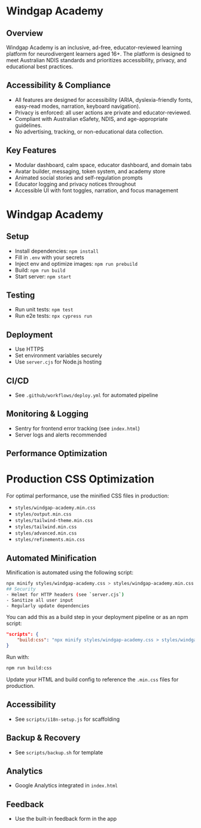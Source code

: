 # Windgap Academy

## Overview

Windgap Academy is an inclusive, ad-free, educator-reviewed learning platform for neurodivergent learners aged 16+. The platform is designed to meet Australian NDIS standards and prioritizes accessibility, privacy, and educational best practices.

## Accessibility & Compliance

- All features are designed for accessibility (ARIA, dyslexia-friendly fonts, easy-read modes, narration, keyboard navigation).
- Privacy is enforced: all user actions are private and educator-reviewed.
- Compliant with Australian eSafety, NDIS, and age-appropriate guidelines.
- No advertising, tracking, or non-educational data collection.

## Key Features

- Modular dashboard, calm space, educator dashboard, and domain tabs
- Avatar builder, messaging, token system, and academy store
- Animated social stories and self-regulation prompts
- Educator logging and privacy notices throughout
- Accessible UI with font toggles, narration, and focus management


# Windgap Academy

## Setup
- Install dependencies: `npm install`
- Fill in `.env` with your secrets
- Inject env and optimize images: `npm run prebuild`
- Build: `npm run build`
- Start server: `npm start`

## Testing
- Run unit tests: `npm test`
- Run e2e tests: `npx cypress run`

## Deployment
- Use HTTPS
- Set environment variables securely
- Use `server.cjs` for Node.js hosting

## CI/CD
- See `.github/workflows/deploy.yml` for automated pipeline

## Monitoring & Logging
- Sentry for frontend error tracking (see `index.html`)
- Server logs and alerts recommended

## Performance Optimization

# Production CSS Optimization

For optimal performance, use the minified CSS files in production:

- `styles/windgap-academy.min.css`
- `styles/output.min.css`
- `styles/tailwind-theme.min.css`
- `styles/tailwind.min.css`
- `styles/advanced.min.css`
- `styles/refinements.min.css`

## Automated Minification

Minification is automated using the following script:

```bash
npx minify styles/windgap-academy.css > styles/windgap-academy.min.css && \
## Security
- Helmet for HTTP headers (see `server.cjs`)
- Sanitize all user input
- Regularly update dependencies

```

You can add this as a build step in your deployment pipeline or as an npm script:

```json
"scripts": {
	"build:css": "npx minify styles/windgap-academy.css > styles/windgap-academy.min.css && npx minify styles/output.css > styles/output.min.css && npx minify styles/tailwind-theme.css > styles/tailwind-theme.min.css && npx minify styles/tailwind.css > styles/tailwind.min.css && npx minify styles/advanced.css > styles/advanced.min.css && npx minify styles/refinements.css > styles/refinements.min.css"
}
```

Run with:

```bash
npm run build:css
```

Update your HTML and build config to reference the `.min.css` files for production.
## Accessibility
- See `scripts/i18n-setup.js` for scaffolding

## Backup & Recovery
- See `scripts/backup.sh` for template

## Analytics
- Google Analytics integrated in `index.html`

## Feedback
- Use the built-in feedback form in the app
